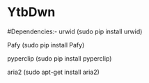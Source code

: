 # YtbDwn

#Dependencies:-
  urwid  (sudo pip install urwid)

  Pafy (sudo pip install Pafy)

  pyperclip (sudo pip install pyperclip)
  
  aria2 (sudo apt-get install aria2)
